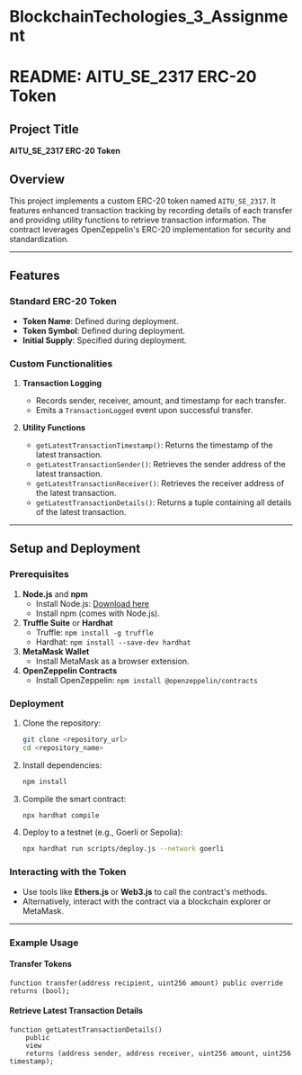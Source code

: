 # BlockchainTechologies_3_Assignment

# README: AITU_SE_2317 ERC-20 Token

## Project Title
**AITU_SE_2317 ERC-20 Token**

## Overview
This project implements a custom ERC-20 token named `AITU_SE_2317`. It features enhanced transaction tracking by recording details of each transfer and providing utility functions to retrieve transaction information. The contract leverages OpenZeppelin's ERC-20 implementation for security and standardization.

---

## Features
### Standard ERC-20 Token
- **Token Name**: Defined during deployment.
- **Token Symbol**: Defined during deployment.
- **Initial Supply**: Specified during deployment.

### Custom Functionalities
1. **Transaction Logging**
   - Records sender, receiver, amount, and timestamp for each transfer.
   - Emits a `TransactionLogged` event upon successful transfer.

2. **Utility Functions**
   - `getLatestTransactionTimestamp()`: Returns the timestamp of the latest transaction.
   - `getLatestTransactionSender()`: Retrieves the sender address of the latest transaction.
   - `getLatestTransactionReceiver()`: Retrieves the receiver address of the latest transaction.
   - `getLatestTransactionDetails()`: Returns a tuple containing all details of the latest transaction.

---

## Setup and Deployment

### Prerequisites
1. **Node.js** and **npm**
   - Install Node.js: [Download here](https://nodejs.org/)
   - Install npm (comes with Node.js).
2. **Truffle Suite** or **Hardhat**
   - Truffle: `npm install -g truffle`
   - Hardhat: `npm install --save-dev hardhat`
3. **MetaMask Wallet**
   - Install MetaMask as a browser extension.
4. **OpenZeppelin Contracts**
   - Install OpenZeppelin: `npm install @openzeppelin/contracts`

### Deployment
1. Clone the repository:
   ```bash
   git clone <repository_url>
   cd <repository_name>
   ```
2. Install dependencies:
   ```bash
   npm install
   ```
3. Compile the smart contract:
   ```bash
   npx hardhat compile
   ```
4. Deploy to a testnet (e.g., Goerli or Sepolia):
   ```bash
   npx hardhat run scripts/deploy.js --network goerli
   ```

### Interacting with the Token
- Use tools like **Ethers.js** or **Web3.js** to call the contract's methods.
- Alternatively, interact with the contract via a blockchain explorer or MetaMask.

---



### Example Usage
#### Transfer Tokens
```solidity
function transfer(address recipient, uint256 amount) public override returns (bool);
```
#### Retrieve Latest Transaction Details
```solidity
function getLatestTransactionDetails()
    public
    view
    returns (address sender, address receiver, uint256 amount, uint256 timestamp);
```







